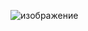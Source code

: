 ![изображение](https://github.com/necodep/minecraft-site/assets/125703621/459517e2-0124-4b5d-9f73-4b155b53c821)

